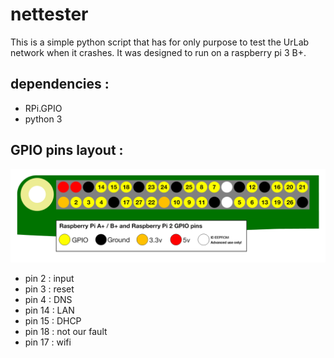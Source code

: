 # nettester

This is a simple python script that has for only purpose to test the UrLab network when it crashes.
It was designed to run on a raspberry pi 3 B+.

## dependencies :
* RPi.GPIO
* python 3

## GPIO pins layout :
![alt text](gpio-numbers-pi2.png "Raspi GPIO")

* pin 2 : input
* pin 3 : reset
* pin 4 : DNS
* pin 14 : LAN
* pin 15 : DHCP
* pin 18 : not our fault
* pin 17 : wifi